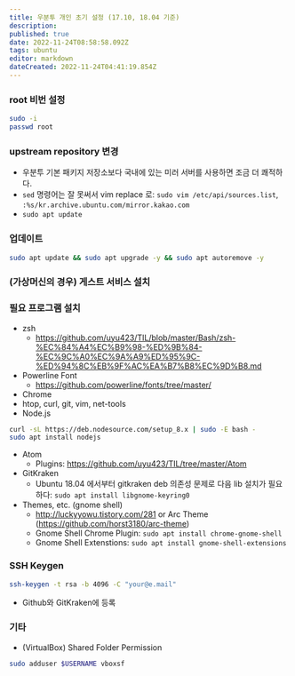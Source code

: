 ```yaml
---
title: 우분투 개인 초기 설정 (17.10, 18.04 기준)
description: 
published: true
date: 2022-11-24T08:58:58.092Z
tags: ubuntu
editor: markdown
dateCreated: 2022-11-24T04:41:19.854Z
---
```


### root 비번 설정
```bash
sudo -i
passwd root
```

### upstream repository 변경
  - 우분투 기본 패키지 저장소보다 국내에 있는 미러 서버를 사용하면 조금 더 쾌적하다.
  - `sed` 명령어는 잘 못써서 vim replace 로: `sudo vim /etc/api/sources.list`, `:%s/kr.archive.ubuntu.com/mirror.kakao.com `
  - `sudo apt update`

### 업데이트
```bash
sudo apt update && sudo apt upgrade -y && sudo apt autoremove -y
```

### (가상머신의 경우) 게스트 서비스 설치

### 필요 프로그램 설치
  - zsh
    - https://github.com/uyu423/TIL/blob/master/Bash/zsh-%EC%84%A4%EC%B9%98-%ED%9B%84-%EC%9C%A0%EC%9A%A9%ED%95%9C-%ED%94%8C%EB%9F%AC%EA%B7%B8%EC%9D%B8.md
  - Powerline Font
    - https://github.com/powerline/fonts/tree/master/
  - Chrome
  - htop, curl, git, vim, net-tools
  - Node.js
  ```bash
  curl -sL https://deb.nodesource.com/setup_8.x | sudo -E bash -
  sudo apt install nodejs
  ```
  - Atom
    - Plugins: https://github.com/uyu423/TIL/tree/master/Atom
  - GitKraken
    - Ubuntu 18.04 에서부터 gitkraken deb 의존성 문제로 다음 lib 설치가 필요하다: `sudo apt install libgnome-keyring0`
  - Themes, etc. (gnome shell)
    - http://luckyyowu.tistory.com/281 or Arc Theme (https://github.com/horst3180/arc-theme)
    - Gnome Shell Chrome Plugin: `sudo apt install chrome-gnome-shell`
    - Gnome Shell Extenstions: `sudo apt install gnome-shell-extensions`

### SSH Keygen
```bash
ssh-keygen -t rsa -b 4096 -C "your@e.mail"
```
  - Github와 GitKraken에 등록

### 기타
  - (VirtualBox) Shared Folder Permission
  ```bash
  sudo adduser $USERNAME vboxsf
  ```
